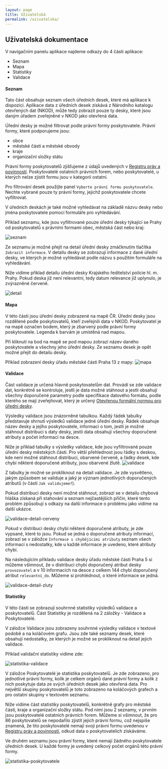 ```yaml
---
layout: page
title: Uživatelská
permalink: /uzivatelska/
---
```


## Uživatelská dokumentace

V navigačním panelu aplikace najdeme odkazy do 4 částí aplikace:
- Seznam
- Mapa
- Statistiky
- Validace

#### Seznam

Tato část obsahuje seznam všech úředních desek, které má aplikace k dispozici.
Aplikace data z úředních desek získává z Národního katalogu otevřených dat (NKOD),
může tedy zobrazit pouze ty desky, které jsou daným úřadem zveřejněné v NKOD jako otevřená data.

Úřední desky je možné filtrovat podle právní formy poskytovatele. Právní formy, které podporujeme jsou:
- obce
- městské části a městské obvody
- kraje
- organizační složky státu

Právní formy poskytovatelů zjišťujeme z údajů uvedených v [Registru práv a povinností](https://www.szrcr.cz/cs/registr-prav-a-povinnosti). Poskytovatelé ostatních právních forem, nebo poskytovatelé, u kterých nelze zjistit formu jsou v kategorii ostatní.

Pro filtrování desek použijte panel `Vyberte právní formu poskytovatele`. Nechte vybrané pouze ty právní formy, jejichž poskytovatele chcete vyfiltrovat.

V úředních deskách je také možné vyhledávat na základě názvu desky nebo jména poskytovatele pomocí formuláře pro vyhledávání.

Příklad seznamu, kde jsou vyfiltrované pouze úřední desky týkající se Prahy od poskytovatelů s právními formami obec, městská část nebo kraj:

![seznam](./assets/seznam.png)

Ze seznamu je možné přejít na detail úřední desky zmáčknutím tlačítka `Zobrazit informace`. V detailu desky se zobrazují informace z dané úřední desky, ve kterých je možné vyhledávat podle názvu s použitím formuláře na vyhledávání. 

Níže vidíme příklad detailu úřední desky Krajského ředitelství policie hl. m. Prahy. Pokud deska již není relevantní, tedy datum relevance již uplynulo, je zvýrazněné červeně.

![detail](./assets/detail.png)


#### Mapa

V této části jsou úřední desky zobrazené na mapě ČR. Úřední desky jsou rozdělené podle poskytovatelů, kteří zveřejnili data v NKOD. Poskytovatel je na mapě označen bodem, který je zbarvený podle právní formy poskytovatele. Legenda k barvám je umístěná nad mapou.

Při kliknutí na bod na mapě se pod mapou zobrazí název daného poskytovatele a všechny jeho úřední desky. Ze seznamu desek je opět možné přejít do detailu desky.

Příklad zobrazení desky úřadu městské části Praha 13 z mapy:
![mapa](./assets/mapa.png)

#### Validace

Část validace je určená hlavně poskytovatelům dat. Provádí se zde validace dat, konkrétně se kontroluje, jestli je data možné stáhnout a jestli obsahují všechny doporučené parametry podle specifikace datového formátu, podle kterého se mají zveřejňovat, který je určený [Otevřenou formální normou pro úřední desky](https://ofn.gov.cz/úřední-desky/2021-07-20/).

Výsledky validace jsou znázorněné tabulkou. Každý řádek tabulky představuje shrnutí výsledků validace jedné úřední desky.
Řádek obsahuje název desky a jejího poskytovatele, informaci o tom, jestli je možné stáhnout distribuci s daty desky, jestli data obsahují všechny doporučené atributy a počet informací na desce.

Níže je příklad tabulky s výsledky validace, kde jsou vyfiltrované pouze úřední desky městských částí. Pro větší přehlednost jsou řádky s deskou, kde není  možné stáhnout distribuci, obarvené červeně, a řádky desek, kde chybí některé doporučené atributy, jsou obarvené žlutě.
![validace](./assets/validace.png)

Z tabulky je možné se prokliknout na detail validace. Je zde vysvětleno, jakým způsobem se validuje a jaký je význam jednotlivých doporučených atributů (v části `Jak validujeme?`).

Pokud distribuci desky není možné stáhnout, zobrazí se v detailu chybová hláška získaná při stahování a seznam nejčastějších příčin, které tento problém způsobují s odkazy na další informace o problému jako vidíme na další ukázce.

![validace-detail-cerveny](./assets/validace_detail_cerveny.png)

Pokud v distribuci desky chybí některé doporučené atributy, je zde vypsané, které to jsou. Pokud se jedná o doporučené atributy informací, zobrazí se v záložce  `Informace s chybějícími atributy` seznam všech informací s nedostatky, kde u každé informace je uvedeno, které atributy chybí.

Na následujícím příkladu validace desky úřadu městské části Praha 5 si můžeme všimnout, že v distribuci chybí doporučený atribut desky `provozovatel` a v 10 informacích na desce z celkem 144 chybí doporučený atribut `relevantní_do`. Můžeme si prohlédnout, o které informace se jedná.

![validace-detail-zluty](./assets/validace_detail_zluty.png)


#### Statistiky

V této části se zobrazují souhrnné statistiky výsledků validace a poskytovatelů. Část Statistiky je rozdělená na 2 záložky - Validace a Poskytovatelé.

V záložce Validace jsou zobrazeny souhrnné výsledky validace v textové podobě a na koláčovém grafu.
Jsou zde také seznamy desek, které obsahují nedostatky, ze kterých je možné se prokliknout na detail jejich validace.

Příklad validační statistiky vidíme zde:

![statistika-validace](./assets/statistika_validace.png)

V záložce Poskytovatelé je statistika poskytovatelů. Je zde zobrazeno, pro jednotlivé právní formy, kolik je celkem orgánů dané právní formy a kolik z nich poskytuje data ze svých úředních desek jako otevřená data. Pro největší skupiny poskytovatelů je toto zobrazeno na koláčových grafech a pro ostatní skupiny v textovém seznamu.

Níže vidíme část statistiky poskytovatelů, konkrétně grafy pro městské části, kraje a organizační složky státu. Pod nimi jsou 2 seznamy, v prvním jsou poskytovatelé ostatních právních forem. Můžeme si všimnout, že pro 86 poskytovatelů se nepodařilo zjistit jejich právní formu, což nejspíše znamená, že tito poskytovatelé nemají svoji právní formu uvedenou v [Registru práv a povinností](https://www.szrcr.cz/cs/registr-prav-a-povinnosti), odkud data o poskytovatelích získáváme.

Ve druhém seznamu jsou právní formy, které nemají žádného poskytovatele úředních desek. U každé formy je uvedený celkový počet orgánů této právní formy.

![statistika-poskytovatele](./assets/statistika_poskytovatele.png)
